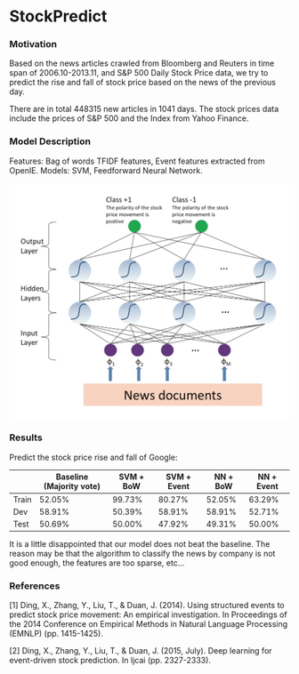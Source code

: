 # StockPredict

### Motivation
Based on the news articles crawled from Bloomberg and Reuters in time span of 2006.10-2013.11, and S&P 500 Daily Stock Price data, we try to predict the rise and fall of stock price based on the news of the previous day.

There are in total 448315 new articles in 1041 days. The stock prices data include the prices of S&P 500 and the Index from Yahoo Finance.

### Model Description
Features: Bag of words TFIDF features, Event features extracted from OpenIE.
Models: SVM, Feedforward Neural Network.

![Stock](pic/DNN4Stock.png)

### Results

Predict the stock price rise and fall of Google:

|       | Baseline (Majority vote) | SVM + BoW | SVM + Event | NN + BoW | NN + Event |
| ----- | ------------------------ | --------- | ----------- | -------- | ---------- |
| Train | 52.05%                   | 99.73%    | 80.27%      | 52.05%   | 63.29%     |
| Dev   | 58.91%                   | 50.39%    | 58.91%      | 58.91%   | 52.71%     |
| Test  | 50.69%                   | 50.00%    | 47.92%      | 49.31%   | 50.00%     |

It is a little disappointed that our model does not beat the baseline. The reason may be that the algorithm to classify the news by company is not good enough, the features are too sparse, etc...

### References

[1] Ding, X., Zhang, Y., Liu, T., & Duan, J. (2014). Using structured events to predict stock price movement: An empirical investigation. In Proceedings of the 2014 Conference on Empirical Methods in Natural Language Processing (EMNLP) (pp. 1415-1425).

[2] Ding, X., Zhang, Y., Liu, T., & Duan, J. (2015, July). Deep learning for event-driven stock prediction. In Ijcai (pp. 2327-2333).

